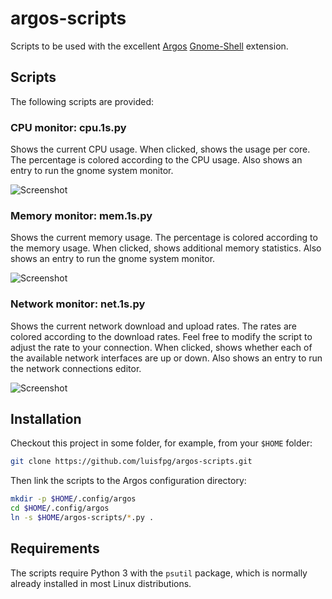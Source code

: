 # argos-scripts
Scripts to be used with the excellent
[Argos](https://github.com/p-e-w/argos)
[Gnome-Shell](https://www.gnome.org/gnome-3) extension.

## Scripts
The following scripts are provided:

### CPU monitor: cpu.1s.py
Shows the current CPU usage. When clicked, shows the usage per core.
The percentage is colored according to the CPU usage.
Also shows an entry to run the gnome system monitor.

![Screenshot](screenshot-cpu.gif)

### Memory monitor: mem.1s.py
Shows the current memory usage.
The percentage is colored according to the memory usage.
When clicked, shows additional memory statistics.
Also shows an entry to run the gnome system monitor.

![Screenshot](screenshot-mem.gif)

### Network monitor: net.1s.py
Shows the current network download and upload rates.
The rates are colored according to the download rates.
Feel free to modify the script to adjust the rate to your connection.
When clicked, shows whether each of the available network interfaces
are up or down.
Also shows an entry to run the network connections editor.

![Screenshot](screenshot-net.gif)

## Installation
Checkout this project in some folder, for example, from your `$HOME` folder:
```bash
git clone https://github.com/luisfpg/argos-scripts.git
```
Then link the scripts to the Argos configuration directory:
```bash
mkdir -p $HOME/.config/argos
cd $HOME/.config/argos
ln -s $HOME/argos-scripts/*.py .
```

## Requirements
The scripts require Python 3 with the `psutil` package, which is normally
already installed in most Linux distributions.
